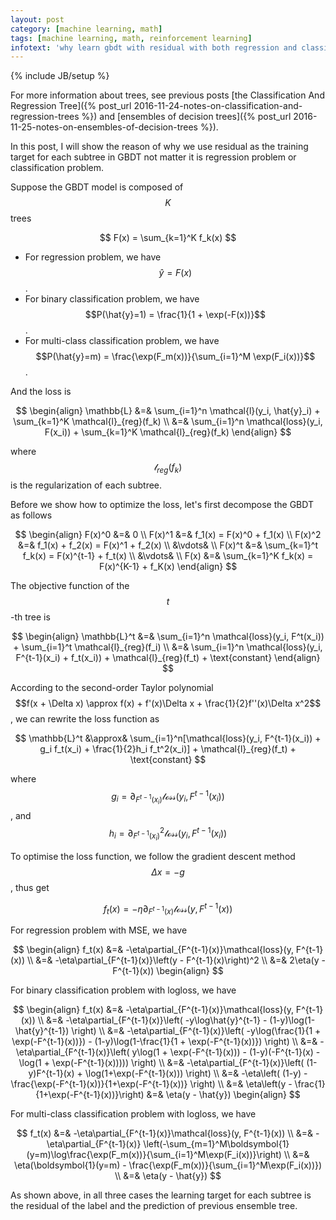 ```yaml
---
layout: post
category: [machine learning, math]
tags: [machine learning, math, reinforcement learning]
infotext: 'why learn gbdt with residual with both regression and classification tasks'
---
```

{% include JB/setup %}

<script type="text/javascript" src="http://cdn.mathjax.org/mathjax/latest/MathJax.js?config=TeX-AMS-MML_HTMLorMML"></script>

For more information about trees, see previous posts 
[the Classification And Regression Tree]({% post_url 2016-11-24-notes-on-classification-and-regression-trees %}) and
[ensembles of decision trees]({% post_url 2016-11-25-notes-on-ensembles-of-decision-trees %}).

In this post, I will show the reason of why we use residual as the training target for each subtree in GBDT 
not matter it is regression problem or classification problem.

Suppose the GBDT model is composed of $$K$$ trees

$$
F(x) = \sum_{k=1}^K f_k(x)
$$

- For regression problem, we have $$\hat{y} = F(x)$$.
- For binary classification problem, we have $$P(\hat{y}=1) = \frac{1}{1 + \exp(-F(x))}$$.
- For multi-class classification problem, we have $$P(\hat{y}=m) = \frac{\exp(F_m(x))}{\sum_{i=1}^M \exp(F_i(x))}$$.

And the loss is

$$
\begin{align}
\mathbb{L} &=& \sum_{i=1}^n \mathcal{l}(y_i, \hat{y}_i) + \sum_{k=1}^K \mathcal{l}_{reg}(f_k) \\
&=& \sum_{i=1}^n \mathcal{loss}(y_i, F(x_i)) + \sum_{k=1}^K \mathcal{l}_{reg}(f_k)
\end{align}
$$

where $$\mathcal{l}_{reg}(f_k)$$ is the regularization of each subtree.

Before we show how to optimize the loss, let's first decompose the GBDT as follows

$$
\begin{align}
F(x)^0 &=& 0 \\
F(x)^1 &=& f_1(x) = F(x)^0 + f_1(x) \\
F(x)^2 &=& f_1(x) + f_2(x) = F(x)^1 + f_2(x) \\
&\vdots& \\
F(x)^t &=& \sum_{k=1}^t f_k(x) = F(x)^{t-1} + f_t(x) \\
&\vdots& \\
F(x) &=& \sum_{k=1}^K f_k(x) = F(x)^{K-1} + f_K(x)
\end{align}
$$

The objective function of the $$t$$-th tree is

$$
\begin{align}
\mathbb{L}^t &=& \sum_{i=1}^n \mathcal{loss}(y_i, F^t(x_i)) + \sum_{i=1}^t \mathcal{l}_{reg}(f_i) \\
&=& \sum_{i=1}^n \mathcal{loss}(y_i, F^{t-1}(x_i) + f_t(x_i)) + \mathcal{l}_{reg}(f_t) + \text{constant}
\end{align}
$$

According to the second-order Taylor polynomial 
$$f(x + \Delta x) \approx f(x) + f'(x)\Delta x + \frac{1}{2}f''(x)\Delta x^2$$, 
we can rewrite the loss function as

$$
\mathbb{L}^t &\approx& \sum_{i=1}^n[\mathcal{loss}(y_i, F^{t-1}(x_i)) + g_i f_t(x_i) + \frac{1}{2}h_i f_t^2(x_i)] + \mathcal{l}_{reg}(f_t) + \text{constant}
$$

where $$g_i = \partial_{F^{t-1}(x_i)}\mathcal{loss}(y_i, F^{t-1}(x_i))$$, and 
$$h_i = \partial_{F^{t-1}(x_i)}^2 \mathcal{loss}(y_i, F^{t-1}(x_i))$$

To optimise the loss function, we follow the gradient descent method $$\Delta x = -g$$, thus get

$$
f_t(x) = -\eta \partial_{F^{t-1}(x)}\mathcal{loss}(y, F^{t-1}(x))
$$

For regression problem with MSE, we have

$$
\begin{align}
f_t(x) &=& -\eta\partial_{F^{t-1}(x)}\mathcal{loss}(y, F^{t-1}(x)) \\
&=& -\eta\partial_{F^{t-1}(x)}\left(y - F^{t-1}(x)\right)^2 \\
&=& 2\eta(y - F^{t-1}(x))
\begin{align}
$$

For binary classification problem with logloss, we have

$$
\begin{align}
f_t(x) &=& -\eta\partial_{F^{t-1}(x)}\mathcal{loss}(y, F^{t-1}(x)) \\
&=& -\eta\partial_{F^{t-1}(x)}\left( -y\log\hat{y}^{t-1} - (1-y)\log(1-\hat{y}^{t-1}) \right) \\
&=& -\eta\partial_{F^{t-1}(x)}\left( -y\log(\frac{1}{1 + \exp(-F^{t-1}(x))}) - (1-y)\log(1-\frac{1}{1 + \exp(-F^{t-1}(x))}) \right) \\
&=& -\eta\partial_{F^{t-1}(x)}\left( y\log(1 + \exp(-F^{t-1}(x))) - (1-y)(-F^{t-1}(x) - \log(1 + \exp(-F^{t-1}(x))))) \right) \\
&=& -\eta\partial_{F^{t-1}(x)}\left( (1-y)F^{t-1}(x) + \log(1+\exp(-F^{t-1}(x))) \right) \\
&=& -\eta\left( (1-y) - \frac{\exp(-F^{t-1}(x))}{1+\exp(-F^{t-1}(x))}  \right) \\
&=& \eta\left(y - \frac{1}{1+\exp(-F^{t-1}(x))}\right)
&=& \eta(y - \hat{y})
\begin{align}
$$

For multi-class classification problem with logloss, we have

$$
f_t(x) &=& -\eta\partial_{F^{t-1}(x)}\mathcal{loss}(y, F^{t-1}(x)) \\
&=& -\eta\partial_{F^{t-1}(x)} \left(-\sum_{m=1}^M\boldsymbol{1}(y=m)\log\frac{\exp(F_m(x))}{\sum_{i=1}^M\exp(F_i(x))}\right) \\
&=& \eta(\boldsymbol{1}(y=m) - \frac{\exp(F_m(x))}{\sum_{i=1}^M\exp(F_i(x))}) \\
&=& \eta(y - \hat{y})
$$

As shown above, in all three cases the learning target for each subtree is the residual of 
the label and the prediction of previous ensemble tree.
